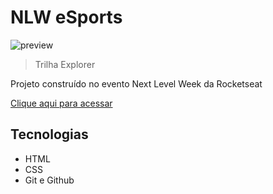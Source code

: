 # NLW eSports

![preview](https://github.com/ClaraBytes/nlw-esports-explorer/blob/main/assets/preview.png)

> Trilha Explorer

Projeto construído no evento Next Level Week da Rocketseat

[Clique aqui para acessar](https://clarabytes.github.io/nlw-esports-explorer/)

## Tecnologias

- HTML
- CSS
- Git e Github
